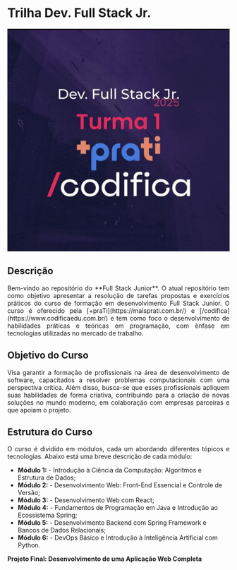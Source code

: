 # Trilha Dev. Full Stack Jr.

![Capa do Projeto](imagens/capa.jpg)

## Descrição
<p align="justify">
Bem-vindo ao repositório do **Full Stack Junior**. O atual repositório tem como objetivo apresentar a resolução de tarefas propostas e exercícios práticos do curso de formação em desenvolvimento Full Stack Junior. O curso é oferecido pela [+praTi](https://maisprati.com.br/) e [/codifica](https://www.codificaedu.com.br/) e tem como foco o desenvolvimento de habilidades práticas e teóricas em programação, com ênfase em tecnologias utilizadas no mercado de trabalho.
</p>

## Objetivo do Curso
<p align="justify">
Visa garantir a formação de profissionais na área de desenvolvimento de software, capacitados a resolver problemas computacionais com uma perspectiva crítica. Além disso, busca-se que esses profissionais apliquem suas habilidades de forma criativa, contribuindo para a criação de novas soluções no mundo moderno, em colaboração com empresas parceiras e que apoiam o projeto.
</p>

## Estrutura do Curso
<p align="justify">
O curso é dividido em módulos, cada um abordando diferentes tópicos e tecnologias. Abaixo está uma breve descrição de cada módulo:
</p>

- **Módulo 1:** - Introdução à Ciência da Computação: Algoritmos e Estrutura de Dados;
- **Módulo 2:** - Desenvolvimento Web: Front-End Essencial e Controle de Versão;
- **Módulo 3:** - Desenvolvimento Web com React;
- **Módulo 4:** - Fundamentos de Programação em Java e Introdução ao Ecossistema Spring;
- **Módulo 5:** - Desenvolvimento Backend com Spring Framework e Bancos de Dados Relacionais;
- **Módulo 6:** - DevOps Básico e Introdução à Inteligência Artificial com Python.

**Projeto Final: Desenvolvimento de uma Aplicação Web Completa**